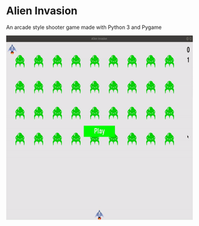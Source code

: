 # **Alien Invasion**

An arcade style shooter game made with Python 3 and Pygame


<img src="/images/invasion.gif" width="1000" height="500">


